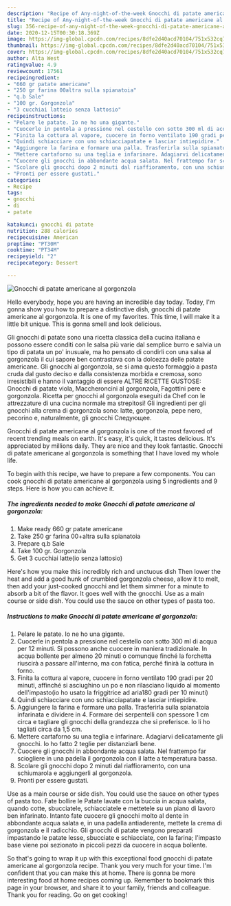 ```yaml
---
description: "Recipe of Any-night-of-the-week Gnocchi di patate americane al gorgonzola"
title: "Recipe of Any-night-of-the-week Gnocchi di patate americane al gorgonzola"
slug: 356-recipe-of-any-night-of-the-week-gnocchi-di-patate-americane-al-gorgonzola
date: 2020-12-15T00:30:18.369Z
image: https://img-global.cpcdn.com/recipes/8dfe2d40acd70104/751x532cq70/gnocchi-di-patate-americane-al-gorgonzola-recipe-main-photo.jpg
thumbnail: https://img-global.cpcdn.com/recipes/8dfe2d40acd70104/751x532cq70/gnocchi-di-patate-americane-al-gorgonzola-recipe-main-photo.jpg
cover: https://img-global.cpcdn.com/recipes/8dfe2d40acd70104/751x532cq70/gnocchi-di-patate-americane-al-gorgonzola-recipe-main-photo.jpg
author: Alta West
ratingvalue: 4.9
reviewcount: 17561
recipeingredient:
- "660 gr patate americane"
- "250 gr farina 00altra sulla spianatoia"
- "q.b Sale"
- "100 gr. Gorgonzola"
- "3 cucchiai latteio senza lattosio"
recipeinstructions:
- "Pelare le patate. Io ne ho una gigante."
- "Cuocerle in pentola a pressione nel cestello con sotto 300 ml di acqua per 12 minuti. Si possono anche cuocere in maniera tradizionale. In acqua bollente per almeno 20 minuti o comunque finché la forchetta riuscirà a passare all&#39;interno, ma con fatica, perché finirà la cottura in forno."
- "Finita la cottura al vapore, cuocere in forno ventilato 190 gradi per 20 minuti, affinché si asciughino un po e non rilasciano liquido al momento dell&#39;impasto(io ho usato la friggitrice ad aria180 gradi per 10 minuti)"
- "Quindi schiacciare con uno schiacciapatate e lasciar intiepidire."
- "Aggiungere la farina e formare una palla. Trasferirla sulla spianatoia infarinata e dividere in 4. Formare dei serpentelli con spessore 1 cm circa e tagliare gli gnocchi della grandezza che si preferisce. Io li ho tagliati circa da 1,5 cm."
- "Mettere cartaforno su una teglia e infarinare. Adagiarvi delicatamente gli gnocchi. Io ho fatto 2 teglie per distanziarli bene."
- "Cuocere gli gnocchi in abbondante acqua salata. Nel frattempo far sciogliere in una padella il gorgonzola con il latte a temperatura bassa."
- "Scolare gli gnocchi dopo 2 minuti dal riaffioramento, con una schiumarola e aggiungerli al gorgonzola."
- "Pronti per essere gustati."
categories:
- Recipe
tags:
- gnocchi
- di
- patate

katakunci: gnocchi di patate 
nutrition: 288 calories
recipecuisine: American
preptime: "PT30M"
cooktime: "PT34M"
recipeyield: "2"
recipecategory: Dessert

---
```



![Gnocchi di patate americane al gorgonzola](https://img-global.cpcdn.com/recipes/8dfe2d40acd70104/751x532cq70/gnocchi-di-patate-americane-al-gorgonzola-recipe-main-photo.jpg)

Hello everybody, hope you are having an incredible day today. Today, I'm gonna show you how to prepare a distinctive dish, gnocchi di patate americane al gorgonzola. It is one of my favorites. This time, I will make it a little bit unique. This is gonna smell and look delicious.

Gli gnocchi di patate sono una ricetta classica della cucina italiana e possono essere conditi con le salsa più varie dal semplice burro e salvia un tipo di patata un po&#39; inusuale, ma ho pensato di condirli con una salsa al gorgonzola il cui sapore ben contrastava con la dolcezza delle patate americane. Gli gnocchi al gorgonzola, se si ama questo formaggio a pasta cruda dal gusto deciso e dalla consistenza morbida e cremosa, sono irresistibili e hanno il vantaggio di essere ALTRE RICETTE GUSTOSE: Gnocchi di patate viola, Maccheroncini al gorgonzola, Fagottini pere e gorgonzola. Ricetta per gnocchi al gorgonzola eseguiti da Chef con le attrezzature di una cucina normale ma strepitosi! Gli ingredienti per gli gnocchi alla crema di gorgonzola sono: latte, gorgonzola, pepe nero, pecorino e, naturalmente, gli gnocchi Следующее.

Gnocchi di patate americane al gorgonzola is one of the most favored of recent trending meals on earth. It's easy, it's quick, it tastes delicious. It's appreciated by millions daily. They are nice and they look fantastic. Gnocchi di patate americane al gorgonzola is something that I have loved my whole life.


To begin with this recipe, we have to prepare a few components. You can cook gnocchi di patate americane al gorgonzola using 5 ingredients and 9 steps. Here is how you can achieve it.

<!--inarticleads1-->

##### The ingredients needed to make Gnocchi di patate americane al gorgonzola:

1. Make ready 660 gr patate americane
1. Take 250 gr farina 00+altra sulla spianatoia
1. Prepare q.b Sale
1. Take 100 gr. Gorgonzola
1. Get 3 cucchiai latte(io senza lattosio)


Here&#39;s how you make this incredibly rich and unctuous dish Then lower the heat and add a good hunk of crumbled gorgonzola cheese, allow it to melt, then add your just-cooked gnocchi and let them simmer for a minute to absorb a bit of the flavor. It goes well with the gnocchi. Use as a main course or side dish. You could use the sauce on other types of pasta too. 

<!--inarticleads2-->

##### Instructions to make Gnocchi di patate americane al gorgonzola:

1. Pelare le patate. Io ne ho una gigante.
1. Cuocerle in pentola a pressione nel cestello con sotto 300 ml di acqua per 12 minuti. Si possono anche cuocere in maniera tradizionale. In acqua bollente per almeno 20 minuti o comunque finché la forchetta riuscirà a passare all&#39;interno, ma con fatica, perché finirà la cottura in forno.
1. Finita la cottura al vapore, cuocere in forno ventilato 190 gradi per 20 minuti, affinché si asciughino un po e non rilasciano liquido al momento dell&#39;impasto(io ho usato la friggitrice ad aria180 gradi per 10 minuti)
1. Quindi schiacciare con uno schiacciapatate e lasciar intiepidire.
1. Aggiungere la farina e formare una palla. Trasferirla sulla spianatoia infarinata e dividere in 4. Formare dei serpentelli con spessore 1 cm circa e tagliare gli gnocchi della grandezza che si preferisce. Io li ho tagliati circa da 1,5 cm.
1. Mettere cartaforno su una teglia e infarinare. Adagiarvi delicatamente gli gnocchi. Io ho fatto 2 teglie per distanziarli bene.
1. Cuocere gli gnocchi in abbondante acqua salata. Nel frattempo far sciogliere in una padella il gorgonzola con il latte a temperatura bassa.
1. Scolare gli gnocchi dopo 2 minuti dal riaffioramento, con una schiumarola e aggiungerli al gorgonzola.
1. Pronti per essere gustati.


Use as a main course or side dish. You could use the sauce on other types of pasta too. Fate bollire le Patate lavate con la buccia in acqua salata, quando cotte, sbucciatele, schiacciatele e mettetele su un piano di lavoro ben infarinato. Intanto fate cuocere gli gnocchi molto al dente in abbondante acqua salata e, in una padella antiaderente, mettete la crema di gorgonzola e il radicchio. Gli gnocchi di patate vengono preparati impastando le patate lesse, sbucciate e schiacciate, con la farina; l&#39;impasto base viene poi sezionato in piccoli pezzi da cuocere in acqua bollente. 

So that's going to wrap it up with this exceptional food gnocchi di patate americane al gorgonzola recipe. Thank you very much for your time. I'm confident that you can make this at home. There is gonna be more interesting food at home recipes coming up. Remember to bookmark this page in your browser, and share it to your family, friends and colleague. Thank you for reading. Go on get cooking!

